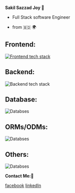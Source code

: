 **Sakil Sazzad Joy 👋**

- Full Stack software Engineer

- from 🇧🇩 🌍

## Frontend:

[![Frontend tech stack](https://skillicons.dev/icons?i=typescript,react,redux,next,tailwind)](https://skills.thijs.gg)

## Backend:

![Backend tech stack](https://skillicons.dev/icons?i=nodejs,express,nestjs)

## Database:

![Databses](https://skillicons.dev/icons?i=mongo,mysql)

## ORMs/ODMs:

![Databses](https://skillicons.dev/icons?i=prisma)

## Others:

![Databses](https://skillicons.dev/icons?i=docker)

**Contact Me:🐛**

[facebook](https://www.facebook.com/profile.php?id=100080048493810)
[linkedIn](https://www.linkedin.com/in/sakil-sazzad-joy-56a716274/)

<!---
SS-Joy/SS-Joy is a ✨ special ✨ repository because its `README.md` (this file) appears on your GitHub profile.
You can click the Preview link to take a look at your changes.
--->
